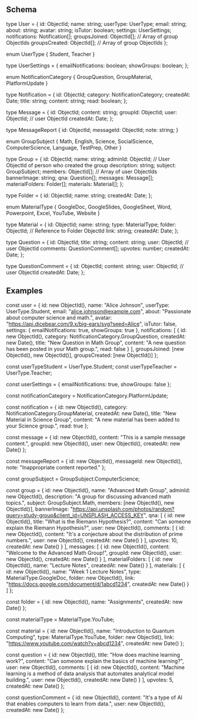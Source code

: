 ## Schema
type User = {
    id: ObjectId;
    name: string;
    userType: UserType; 
    email: string;
    about: string;
    avatar: string;
    isTutor: boolean;
    settings: UserSettings;
    notifications: Notification[];
    groupsJoined: ObjectId[]; // Array of group ObjectIds
    groupsCreated: ObjectId[]; // Array of group ObjectIds
};

enum UserType {
    Student,
    Teacher
}

type UserSettings = {
    emailNotifications: boolean;
    showGroups: boolean;
};

enum NotificationCategory {
    GroupQuestion,
    GroupMaterial,
    PlatformUpdate
}

type Notification = {
    id: ObjectId;
    category: NotificationCategory;
    createdAt: Date;
    title: string;
    content: string;
    read: boolean;
};

type Message = {
    id: ObjectId;
    content: string;
    groupId: ObjectId;
    user: ObjectId; // user ObjectId
    createdAt: Date;
};

type MessageReport {
    id: ObjectId;
    messageId: ObjectId;
    note: string;
}

enum GroupSubject {
    Math,
    English,
    Science,
    SocialScience,
    ComputerScience,
    Language,
    TestPrep,
    Other
}

type Group = {
    id: ObjectId;
    name: string;
    adminId: ObjectId; // User ObjectId of person who created the group
    description: string;
    subject: GroupSubject;
    members: ObjectId[]; // Array of user ObjectIds
    bannerImage: string;
    qna: Question[];
    messages: Message[];
    materialFolders: Folder[];
    materials: Material[];
};

type Folder = {
    id: ObjectId;
    name: string;
    createdAt: Date;
};

enum MaterialType {
    GoogleDoc,
    GoogleSlides,
    GoogleSheet,
    Word,
    Powerpoint,
    Excel,
    YouTube,
    Website
}

type Material = {
    id: ObjectId;
    name: string;
    type: MaterialType;
    folder: ObjectId; // Reference to Folder ObjectId
    link: string;
    createdAt: Date;
};

type Question = {
    id: ObjectId;
    title: string;
    content: string;
    user: ObjectId; // user ObjectId
    comments: QuestionComment[];
    upvotes: number;
    createdAt: Date;
};

type QuestionComment = {
    id: ObjectId;
    content: string;
    user: ObjectId; // user ObjectId
    createdAt: Date;
};


## Examples
const user = {
    id: new ObjectId(),
    name: "Alice Johnson",
    userType: UserType.Student,
    email: "alice.johnson@example.com",
    about: "Passionate about computer science and math.",
    avatar: "https://api.dicebear.com/9.x/big-ears/svg?seed=Alice",
    isTutor: false,
    settings: {
        emailNotifications: true,
        showGroups: true
    },
    notifications: [
        {
            id: new ObjectId(),
            category: NotificationCategory.GroupQuestion,
            createdAt: new Date(),
            title: "New Question in Math Group",
            content: "A new question has been posted in your Math group.",
            read: false
        }
    ],
    groupsJoined: [new ObjectId(), new ObjectId()],
    groupsCreated: [new ObjectId()]
};

const userTypeStudent = UserType.Student;
const userTypeTeacher = UserType.Teacher;

const userSettings = {
    emailNotifications: true,
    showGroups: false
};

const notificationCategory = NotificationCategory.PlatformUpdate;

const notification = {
    id: new ObjectId(),
    category: NotificationCategory.GroupMaterial,
    createdAt: new Date(),
    title: "New Material in Science Group",
    content: "A new material has been added to your Science group.",
    read: true
};

const message = {
    id: new ObjectId(),
    content: "This is a sample message content.",
    groupId: new ObjectId(),
    user: new ObjectId(),
    createdAt: new Date()
};

const messageReport = {
    id: new ObjectId(),
    messageId: new ObjectId(),
    note: "Inappropriate content reported."
};

const groupSubject = GroupSubject.ComputerScience;

const group = {
    id: new ObjectId(),
    name: "Advanced Math Group",
    adminId: new ObjectId(),
    description: "A group for discussing advanced math topics.",
    subject: GroupSubject.Math,
    members: [new ObjectId(), new ObjectId()],
    bannerImage: "https://api.unsplash.com/photos/random?query=study-group&client_id=UNSPLASH_ACCESS_KEY",
    qna: [
        {
            id: new ObjectId(),
            title: "What is the Riemann Hypothesis?",
            content: "Can someone explain the Riemann Hypothesis?",
            user: new ObjectId(),
            comments: [
                {
                    id: new ObjectId(),
                    content: "It's a conjecture about the distribution of prime numbers.",
                    user: new ObjectId(),
                    createdAt: new Date()
                }
            ],
            upvotes: 10,
            createdAt: new Date()
        }
    ],
    messages: [
        {
            id: new ObjectId(),
            content: "Welcome to the Advanced Math Group!",
            groupId: new ObjectId(),
            user: new ObjectId(),
            createdAt: new Date()
        }
    ],
    materialFolders: [
        {
            id: new ObjectId(),
            name: "Lecture Notes",
            createdAt: new Date()
        }
    ],
    materials: [
        {
            id: new ObjectId(),
            name: "Week 1 Lecture Notes",
            type: MaterialType.GoogleDoc,
            folder: new ObjectId(),
            link: "https://docs.google.com/document/d/1abcd1234",
            createdAt: new Date()
        }
    ]
};

const folder = {
    id: new ObjectId(),
    name: "Assignments",
    createdAt: new Date()
};

const materialType = MaterialType.YouTube;

const material = {
    id: new ObjectId(),
    name: "Introduction to Quantum Computing",
    type: MaterialType.YouTube,
    folder: new ObjectId(),
    link: "https://www.youtube.com/watch?v=abcd1234",
    createdAt: new Date()
};

const question = {
    id: new ObjectId(),
    title: "How does machine learning work?",
    content: "Can someone explain the basics of machine learning?",
    user: new ObjectId(),
    comments: [
        {
            id: new ObjectId(),
            content: "Machine learning is a method of data analysis that automates analytical model building.",
            user: new ObjectId(),
            createdAt: new Date()
        }
    ],
    upvotes: 5,
    createdAt: new Date()
};

const questionComment = {
    id: new ObjectId(),
    content: "It's a type of AI that enables computers to learn from data.",
    user: new ObjectId(),
    createdAt: new Date()
};